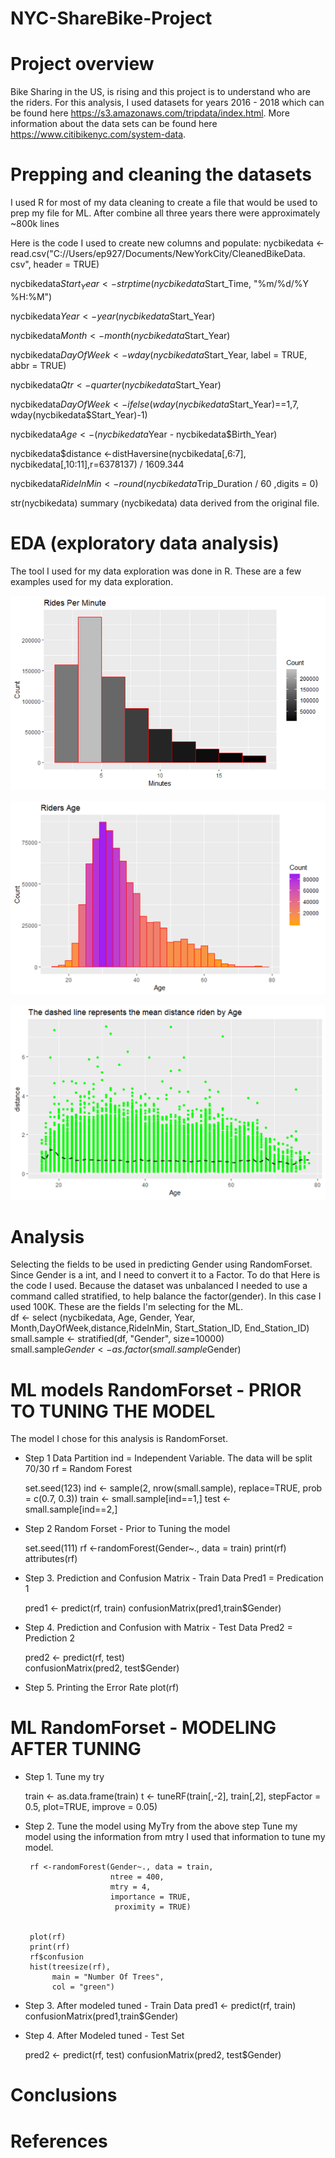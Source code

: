 # NYC-ShareBike-Project

# Project overview
Bike Sharing in the US, is rising and this project is to understand who are
the riders. For this analysis, I used datasets for years 2016 - 2018 which can
be found here https://s3.amazonaws.com/tripdata/index.html. More information
 about the data  sets can be found here https://www.citibikenyc.com/system-data.   

# Prepping and cleaning the datasets
I used R for most of my data cleaning to create a file that would be used to
prep my file for ML. After combine all three years there were approximately
~800k lines

Here is the code I used to create new columns and populate:
nycbikedata <-read.csv("C://Users/ep927/Documents/NewYorkCity/CleanedBikeData.
csv", header = TRUE)

nycbikedata$Start_Year <- strptime(nycbikedata$Start_Time, "%m/%d/%Y %H:%M")

nycbikedata$Year <- year(nycbikedata$Start_Year)

nycbikedata$Month <- month(nycbikedata$Start_Year)

nycbikedata$DayOfWeek <- wday(nycbikedata$Start_Year, label = TRUE, abbr = TRUE)

nycbikedata$Qtr <- quarter(nycbikedata$Start_Year)

nycbikedata$DayOfWeek <- ifelse(wday(nycbikedata$Start_Year)==1,7,
wday(nycbikedata$Start_Year)-1)

nycbikedata$Age <- (nycbikedata$Year - nycbikedata$Birth_Year)

nycbikedata$distance <-distHaversine(nycbikedata[,6:7],
nycbikedata[,10:11],r=6378137) / 1609.344

nycbikedata$RideInMin <- round(nycbikedata$Trip_Duration / 60 ,digits = 0)

str(nycbikedata)
summary (nycbikedata)  data derived from the original file.


# EDA (exploratory data analysis)
The tool I used for my data exploration was done in R. These are a few examples
used for my data exploration.

![RidesByMinute](https://github.com/EpGoNavy/NYC-ShareBike-Project/blob/master/Images/Rides%20Per%20Minute.png)

![CountOfRidersByAge](https://github.com/EpGoNavy/NYC-ShareBike-Project/blob/master/Images/Count%20of%20Riders%20by%20Age.png)

![MeanDistanceRiden](https://raw.githubusercontent.com/EpGoNavy/NYC-ShareBike-Project/master/Images/MeanDistanceByAge.png)

# Analysis
Selecting the fields to be used in predicting Gender using RandomForset.  Since
Gender is a int, and I need to convert it to a Factor.  To do that Here is the
code I used. Because the dataset was unbalanced I needed to use a command called
stratified, to help balance the factor(gender).  In this case I used 100K.
These are the fields I'm selecting for the ML.  
df <- select (nycbikedata, Age, Gender, Year, Month,DayOfWeek,distance,RideInMin,
Start_Station_ID, End_Station_ID)
small.sample <- stratified(df, "Gender", size=10000)  
small.sample$Gender <- as.factor(small.sample$Gender)

# ML models RandomForset - PRIOR TO TUNING THE MODEL
The model I chose for this analysis is RandomForset.  

* Step 1
  Data Partition
  ind = Independent Variable. The data will be split 70/30
  rf = Random Forest

  set.seed(123)
  ind <- sample(2, nrow(small.sample), replace=TRUE, prob = c(0.7, 0.3))
  train <- small.sample[ind==1,]
  test <- small.sample[ind==2,]

* Step 2
  Random Forset - Prior to Tuning the model

  set.seed(111)
  rf <-randomForest(Gender~., data = train)
  print(rf)
  attributes(rf)



* Step 3.
  Prediction and Confusion Matrix - Train Data
  Pred1 = Predication 1

  pred1 <- predict(rf, train)
  confusionMatrix(pred1,train$Gender)

* Step 4.
  Prediction and Confusion with Matrix - Test Data
  Pred2 = Prediction 2

  pred2 <- predict(rf, test)  
  confusionMatrix(pred2, test$Gender)

* Step 5.
  Printing the Error Rate
  plot(rf)

# ML RandomForset - MODELING AFTER TUNING
* Step 1.
  Tune my try

  train <- as.data.frame(train)
  t <- tuneRF(train[,-2], train[,2],
       stepFactor = 0.5,
       plot=TRUE,
       improve = 0.05)

* Step 2. Tune the model using MyTry from the above step
  Tune my model using the information from mtry I used that information to
  tune my model.

       rf <-randomForest(Gender~., data = train,
                         ntree = 400,
                         mtry = 4,
                         importance = TRUE,
                          proximity = TRUE)


       plot(rf)
       print(rf)
       rf$confusion
       hist(treesize(rf),
            main = "Number Of Trees",
            col = "green")

* Step 3. After modeled tuned - Train Data
  pred1 <- predict(rf, train)
  confusionMatrix(pred1,train$Gender)

* Step 4. After Modeled tuned - Test Set

  pred2 <- predict(rf, test)
  confusionMatrix(pred2, test$Gender)



# Conclusions


# References
